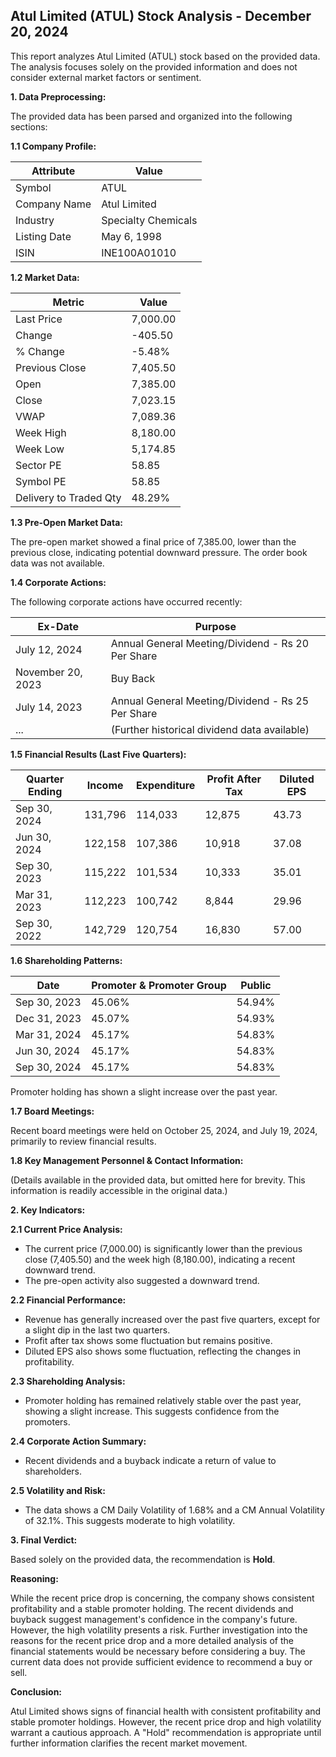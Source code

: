 ## Atul Limited (ATUL) Stock Analysis - December 20, 2024

This report analyzes Atul Limited (ATUL) stock based on the provided data.  The analysis focuses solely on the provided information and does not consider external market factors or sentiment.

**1. Data Preprocessing:**

The provided data has been parsed and organized into the following sections:

**1.1 Company Profile:**

| Attribute          | Value                     |
|----------------------|--------------------------|
| Symbol              | ATUL                      |
| Company Name        | Atul Limited              |
| Industry            | Specialty Chemicals       |
| Listing Date        | May 6, 1998               |
| ISIN                | INE100A01010              |


**1.2 Market Data:**

| Metric                | Value       |
|------------------------|-------------|
| Last Price             | 7,000.00     |
| Change                 | -405.50     |
| % Change               | -5.48%      |
| Previous Close         | 7,405.50     |
| Open                   | 7,385.00     |
| Close                  | 7,023.15     |
| VWAP                  | 7,089.36     |
| Week High              | 8,180.00     |
| Week Low               | 5,174.85     |
| Sector PE              | 58.85       |
| Symbol PE              | 58.85       |
| Delivery to Traded Qty | 48.29%      |


**1.3 Pre-Open Market Data:**

The pre-open market showed a final price of 7,385.00, lower than the previous close, indicating potential downward pressure.  The order book data was not available.

**1.4 Corporate Actions:**

The following corporate actions have occurred recently:

| Ex-Date     | Purpose                                      |
|-------------|----------------------------------------------|
| July 12, 2024 | Annual General Meeting/Dividend - Rs 20 Per Share |
| November 20, 2023 | Buy Back                                     |
| July 14, 2023  | Annual General Meeting/Dividend - Rs 25 Per Share |
| ...          | (Further historical dividend data available)   |


**1.5 Financial Results (Last Five Quarters):**

| Quarter Ending     | Income      | Expenditure | Profit After Tax | Diluted EPS |
|----------------------|-------------|-------------|-----------------|-------------|
| Sep 30, 2024       | 131,796     | 114,033     | 12,875           | 43.73        |
| Jun 30, 2024       | 122,158     | 107,386     | 10,918           | 37.08        |
| Sep 30, 2023       | 115,222     | 101,534     | 10,333           | 35.01        |
| Mar 31, 2023       | 112,223     | 100,742     | 8,844            | 29.96        |
| Sep 30, 2022       | 142,729     | 120,754     | 16,830           | 57.00        |


**1.6 Shareholding Patterns:**

| Date         | Promoter & Promoter Group | Public |
|--------------|--------------------------|--------|
| Sep 30, 2023 | 45.06%                     | 54.94% |
| Dec 31, 2023 | 45.07%                     | 54.93% |
| Mar 31, 2024 | 45.17%                     | 54.83% |
| Jun 30, 2024 | 45.17%                     | 54.83% |
| Sep 30, 2024 | 45.17%                     | 54.83% |

Promoter holding has shown a slight increase over the past year.


**1.7 Board Meetings:**

Recent board meetings were held on October 25, 2024, and July 19, 2024, primarily to review financial results.


**1.8 Key Management Personnel & Contact Information:**

(Details available in the provided data, but omitted here for brevity.  This information is readily accessible in the original data.)


**2. Key Indicators:**

**2.1 Current Price Analysis:**

* The current price (7,000.00) is significantly lower than the previous close (7,405.50) and the week high (8,180.00), indicating a recent downward trend.
* The pre-open activity also suggested a downward trend.

**2.2 Financial Performance:**

* Revenue has generally increased over the past five quarters, except for a slight dip in the last two quarters.
* Profit after tax shows some fluctuation but remains positive.
* Diluted EPS also shows some fluctuation, reflecting the changes in profitability.

**2.3 Shareholding Analysis:**

* Promoter holding has remained relatively stable over the past year, showing a slight increase.  This suggests confidence from the promoters.

**2.4 Corporate Action Summary:**

* Recent dividends and a buyback indicate a return of value to shareholders.

**2.5 Volatility and Risk:**

* The data shows a CM Daily Volatility of 1.68% and a CM Annual Volatility of 32.1%.  This suggests moderate to high volatility.

**3. Final Verdict:**

Based solely on the provided data, the recommendation is **Hold**.

**Reasoning:**

While the recent price drop is concerning, the company shows consistent profitability and a stable promoter holding.  The recent dividends and buyback suggest management's confidence in the company's future. However, the high volatility presents a risk.  Further investigation into the reasons for the recent price drop and a more detailed analysis of the financial statements would be necessary before considering a buy.  The current data does not provide sufficient evidence to recommend a buy or sell.

**Conclusion:**

Atul Limited shows signs of financial health with consistent profitability and stable promoter holdings. However, the recent price drop and high volatility warrant a cautious approach.  A "Hold" recommendation is appropriate until further information clarifies the recent market movement.

